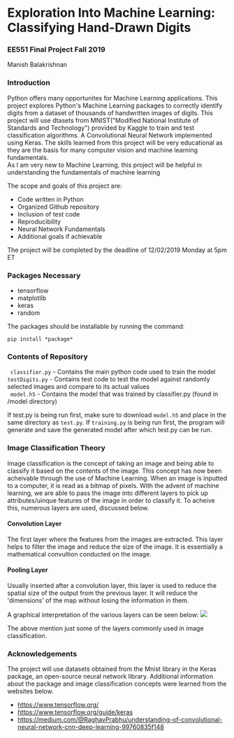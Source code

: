 # Exploration Into Machine Learning: Classifying Hand-Drawn Digits
### EE551 Final Project Fall 2019
Manish Balakrishnan <br />

### Introduction
Python offers many opportunites for Machine Learning applications. This project explores Python's Machine Learning packages to correctly identify digits from a dataset of thousands of handwritten images of digits. This project will use dtasets from MNIST("Modified National Institute of Standards and Technology") provided by Kaggle to train and test classification algorithms. A Convolutional Neural Network implemented using Keras. The skills learned from this project will be very educational as they are the basis for many computer vision and machine learning fundamentals.\
As I am very new to Machine Learning, this project will be helpful in understanding the fundamentals of machine learning

The scope and goals of this project are:
* Code written in Python
* Organized Github repository
* Inclusion of test code
* Reproducibility
* Neural Network Fundamentals
* Additional goals if achievable

The project will be completed by the deadline of 12/02/2019 Monday at 5pm ET

### Packages Necessary

* tensorflow
* matplotlib
* keras
* random

The packages should be installable by running the command:
```
pip install *package*
```
### Contents of Repository 

``` classifier.py``` - Contains the main python code used to train the model\
``` testDigits.py ``` - Contains test code to test the model against randomly selected images and compare to its actual values\
``` model.h5``` - Contains the model that was trained by classifier.py (found in /model directory)

If test.py is being run first, make sure to download ```model.h5``` and place in the same directory as ```test.py```. If ```training.py``` is being run first, the program will generate and save the generated model after which test.py can be run.

### Image Classification Theory
Image classification is the concept of taking an image and being able to classify it based on the contents of the image. This concept has now been acheivable through the use of Machine Learning. When an image is inputted to a computer, it is read as a bitmap of pixels. With the advent of machine learning, we are able to pass the image into different layers to pick up attributes/uinque features of the image in order to classify it. To acheive this, numerous layers are used, discussed below.  

#### Convolution Layer
The first layer where the features from the images are extracted. This layer helps to filter the image and reduce the size of the image. It is essentially a mathematical convultion conducted on the image.
  
#### Pooling Layer
Usually inserted after a convolution layer, this layer is used to reduce the spatial size of the output from the previous layer. It will reduce the 'dimensions' of the map without losing the information in them.

A graphical interpretation of the various layers can be seen below:
![](https://miro.medium.com/max/948/1*4GLv7_4BbKXnpc6BRb0Aew.png)

The above mention just some of the layers commonly used in image classification. 

  
### Acknowledgements <br />
The project will use datasets obtained from the Mnist library in the Keras package, an open-source neural network library. Additional information about the package and image classification concepts were learned from the websites below.
* https://www.tensorflow.org/
* https://www.tensorflow.org/guide/keras
* https://medium.com/@RaghavPrabhu/understanding-of-convolutional-neural-network-cnn-deep-learning-99760835f148 

